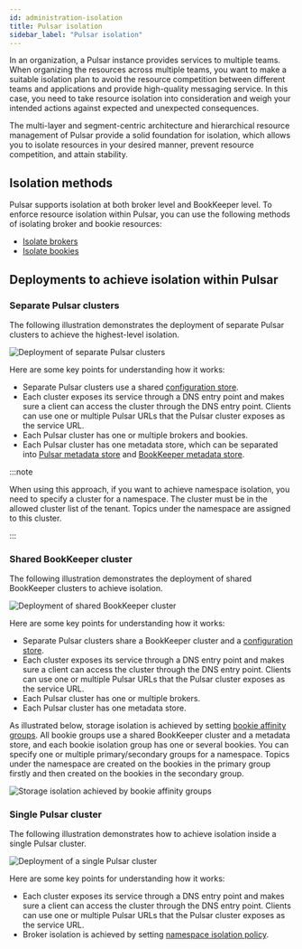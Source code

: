 ```yaml
---
id: administration-isolation
title: Pulsar isolation
sidebar_label: "Pulsar isolation"
---
```



In an organization, a Pulsar instance provides services to multiple teams. When organizing the resources across multiple teams, you want to make a suitable isolation plan to avoid the resource competition between different teams and applications and provide high-quality messaging service. In this case, you need to take resource isolation into consideration and weigh your intended actions against expected and unexpected consequences.

The multi-layer and segment-centric architecture and hierarchical resource management of Pulsar provide a solid foundation for isolation, which allows you to isolate resources in your desired manner, prevent resource competition, and attain stability.


## Isolation methods

Pulsar supports isolation at both broker level and BookKeeper level. To enforce resource isolation within Pulsar, you can use the following methods of isolating broker and bookie resources:
* [Isolate brokers](administration-isolation-broker.md)
* [Isolate bookies](administration-isolation-bookie.md)


## Deployments to achieve isolation within Pulsar

### Separate Pulsar clusters

The following illustration demonstrates the deployment of separate Pulsar clusters to achieve the highest-level isolation.

![Deployment of separate Pulsar clusters](/assets/isolation-1.png)

Here are some key points for understanding how it works:
- Separate Pulsar clusters use a shared [configuration store](concepts-architecture-overview.md/#configuration-store).
- Each cluster exposes its service through a DNS entry point and makes sure a client can access the cluster through the DNS entry point. Clients can use one or multiple Pulsar URLs that the Pulsar cluster exposes as the service URL.
- Each Pulsar cluster has one or multiple brokers and bookies.
- Each Pulsar cluster has one metadata store, which can be separated into [Pulsar metadata store](concepts-architecture-overview.md/#metadata-store) and [BookKeeper metadata store](https://bookkeeper.apache.org/docs/latest/getting-started/concepts/#metadata-storage). 

:::note

When using this approach, if you want to achieve namespace isolation, you need to specify a cluster for a namespace. The cluster must be in the allowed cluster list of the tenant. Topics under the namespace are assigned to this cluster. 

:::

### Shared BookKeeper cluster

The following illustration demonstrates the deployment of shared BookKeeper clusters to achieve isolation.

![Deployment of shared BookKeeper cluster](/assets/isolation-2.png)

Here are some key points for understanding how it works:
- Separate Pulsar clusters share a BookKeeper cluster and a [configuration store](concepts-architecture-overview.md/#configuration-store).
- Each cluster exposes its service through a DNS entry point and makes sure a client can access the cluster through the DNS entry point. Clients can use one or multiple Pulsar URLs that the Pulsar cluster exposes as the service URL.
- Each Pulsar cluster has one or multiple brokers.
- Each Pulsar cluster has one metadata store. 

As illustrated below, storage isolation is achieved by setting [bookie affinity groups](administration-isolation-bookie.md). All bookie groups use a shared BookKeeper cluster and a metadata store, and each bookie isolation group has one or several bookies. You can specify one or multiple primary/secondary groups for a namespace. Topics under the namespace are created on the bookies in the primary group firstly and then created on the bookies in the secondary group.

![Storage isolation achieved by bookie affinity groups](/assets/isolation-3.png)

### Single Pulsar cluster

The following illustration demonstrates how to achieve isolation inside a single Pulsar cluster.

![Deployment of a single Pulsar cluster](/assets/isolation-4.png)

Here are some key points for understanding how it works:
- Each cluster exposes its service through a DNS entry point and makes sure a client can access the cluster through the DNS entry point. Clients can use one or multiple Pulsar URLs that the Pulsar cluster exposes as the service URL.
- Broker isolation is achieved by setting [namespace isolation policy](administration-isolation-broker.md).

